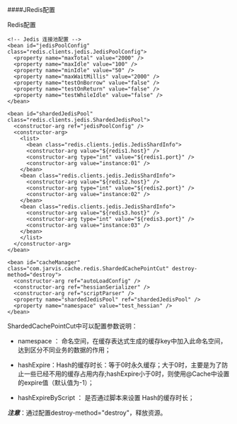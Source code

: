 ####JRedis配置

Redis配置

    <!-- Jedis 连接池配置 -->
    <bean id="jedisPoolConfig" class="redis.clients.jedis.JedisPoolConfig">
      <property name="maxTotal" value="2000" />
      <property name="maxIdle" value="100" />
      <property name="minIdle" value="50" />
      <property name="maxWaitMillis" value="2000" />
      <property name="testOnBorrow" value="false" />
      <property name="testOnReturn" value="false" />
      <property name="testWhileIdle" value="false" />
    </bean>

    <bean id="shardedJedisPool" class="redis.clients.jedis.ShardedJedisPool">
      <constructor-arg ref="jedisPoolConfig" />
      <constructor-arg>
        <list>
          <bean class="redis.clients.jedis.JedisShardInfo">
          <constructor-arg value="${redis1.host}" />
          <constructor-arg type="int" value="${redis1.port}" />
          <constructor-arg value="instance:01" />
        </bean>
        <bean class="redis.clients.jedis.JedisShardInfo">
          <constructor-arg value="${redis2.host}" />
          <constructor-arg type="int" value="${redis2.port}" />
          <constructor-arg value="instance:02" />
        </bean>
        <bean class="redis.clients.jedis.JedisShardInfo">
          <constructor-arg value="${redis3.host}" />
          <constructor-arg type="int" value="${redis3.port}" />
          <constructor-arg value="instance:03" />
        </bean>
        </list>
      </constructor-arg>
    </bean>
    
    <bean id="cacheManager" class="com.jarvis.cache.redis.ShardedCachePointCut" destroy-method="destroy">
      <constructor-arg ref="autoLoadConfig" />
      <constructor-arg ref="hessianSerializer" />
      <constructor-arg ref="scriptParser" />
      <property name="shardedJedisPool" ref="shardedJedisPool" />
      <property name="namespace" value="test_hessian" />
    </bean>


ShardedCachePointCut中可以配置参数说明：

* namespace ： 命名空间，在缓存表达式生成的缓存key中加入此命名空间，达到区分不同业务的数据的作用；

* hashExpire：Hash的缓存时长：等于0时永久缓存；大于0时，主要是为了防止一些已经不用的缓存占用内存;hashExpire小于0时，则使用@Cache中设置的expire值（默认值为-1）；

* hashExpireByScript ： 是否通过脚本来设置 Hash的缓存时长；

***注意***：通过配置destroy-method="destroy"，释放资源。